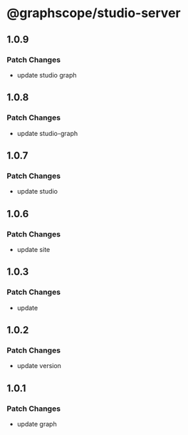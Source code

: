 # @graphscope/studio-server

## 1.0.9

### Patch Changes

- update studio graph

## 1.0.8

### Patch Changes

- update studio-graph

## 1.0.7

### Patch Changes

- update studio

## 1.0.6

### Patch Changes

- update site

## 1.0.3

### Patch Changes

- update

## 1.0.2

### Patch Changes

- update version

## 1.0.1

### Patch Changes

- update graph
